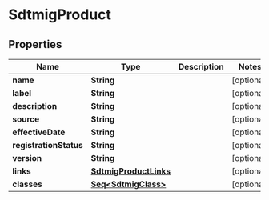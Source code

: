 

# SdtmigProduct


## Properties

Name | Type | Description | Notes
------------ | ------------- | ------------- | -------------
**name** | **String** |  |  [optional]
**label** | **String** |  |  [optional]
**description** | **String** |  |  [optional]
**source** | **String** |  |  [optional]
**effectiveDate** | **String** |  |  [optional]
**registrationStatus** | **String** |  |  [optional]
**version** | **String** |  |  [optional]
**links** | [**SdtmigProductLinks**](SdtmigProductLinks.md) |  |  [optional]
**classes** | [**Seq&lt;SdtmigClass&gt;**](SdtmigClass.md) |  |  [optional]



